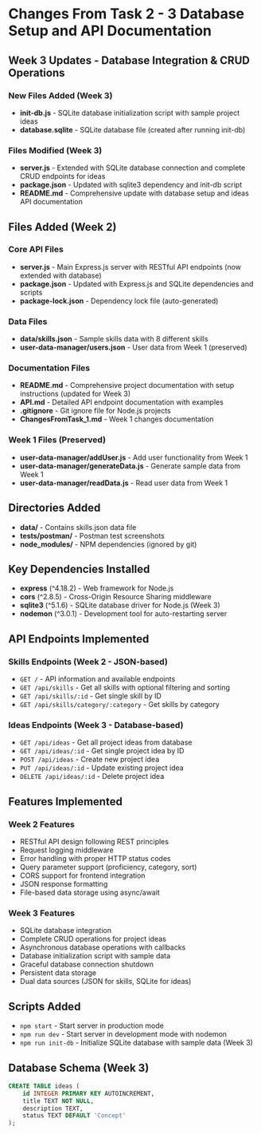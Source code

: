 # Changes From Task 2 - 3 Database Setup and API Documentation

## Week 3 Updates - Database Integration & CRUD Operations

### New Files Added (Week 3)
- **init-db.js** - SQLite database initialization script with sample project ideas
- **database.sqlite** - SQLite database file (created after running init-db)

### Files Modified (Week 3)
- **server.js** - Extended with SQLite database connection and complete CRUD endpoints for ideas
- **package.json** - Updated with sqlite3 dependency and init-db script
- **README.md** - Comprehensive update with database setup and ideas API documentation

## Files Added (Week 2)

### Core API Files
- **server.js** - Main Express.js server with RESTful API endpoints (now extended with database)
- **package.json** - Updated with Express.js and SQLite dependencies and scripts
- **package-lock.json** - Dependency lock file (auto-generated)

### Data Files
- **data/skills.json** - Sample skills data with 8 different skills
- **user-data-manager/users.json** - User data from Week 1 (preserved)

### Documentation Files
- **README.md** - Comprehensive project documentation with setup instructions (updated for Week 3)
- **API.md** - Detailed API endpoint documentation with examples
- **.gitignore** - Git ignore file for Node.js projects
- **ChangesFromTask_1.md** - Week 1 changes documentation

### Week 1 Files (Preserved)
- **user-data-manager/addUser.js** - Add user functionality from Week 1
- **user-data-manager/generateData.js** - Generate sample data from Week 1
- **user-data-manager/readData.js** - Read user data from Week 1

## Directories Added
- **data/** - Contains skills.json data file
- **tests/postman/** - Postman test screenshots
- **node_modules/** - NPM dependencies (ignored by git)

## Key Dependencies Installed
- **express** (^4.18.2) - Web framework for Node.js
- **cors** (^2.8.5) - Cross-Origin Resource Sharing middleware
- **sqlite3** (^5.1.6) - SQLite database driver for Node.js (Week 3)
- **nodemon** (^3.0.1) - Development tool for auto-restarting server

## API Endpoints Implemented

### Skills Endpoints (Week 2 - JSON-based)
- `GET /` - API information and available endpoints
- `GET /api/skills` - Get all skills with optional filtering and sorting
- `GET /api/skills/:id` - Get single skill by ID
- `GET /api/skills/category/:category` - Get skills by category

### Ideas Endpoints (Week 3 - Database-based)
- `GET /api/ideas` - Get all project ideas from database
- `GET /api/ideas/:id` - Get single project idea by ID
- `POST /api/ideas` - Create new project idea
- `PUT /api/ideas/:id` - Update existing project idea
- `DELETE /api/ideas/:id` - Delete project idea

## Features Implemented

### Week 2 Features
- RESTful API design following REST principles
- Request logging middleware
- Error handling with proper HTTP status codes
- Query parameter support (proficiency, category, sort)
- CORS support for frontend integration
- JSON response formatting
- File-based data storage using async/await

### Week 3 Features
- SQLite database integration
- Complete CRUD operations for project ideas
- Asynchronous database operations with callbacks
- Database initialization script with sample data
- Graceful database connection shutdown
- Persistent data storage
- Dual data sources (JSON for skills, SQLite for ideas)

## Scripts Added
- `npm start` - Start server in production mode
- `npm run dev` - Start server in development mode with nodemon
- `npm run init-db` - Initialize SQLite database with sample data (Week 3)

## Database Schema (Week 3)
```sql
CREATE TABLE ideas (
    id INTEGER PRIMARY KEY AUTOINCREMENT,
    title TEXT NOT NULL,
    description TEXT,
    status TEXT DEFAULT 'Concept'
);